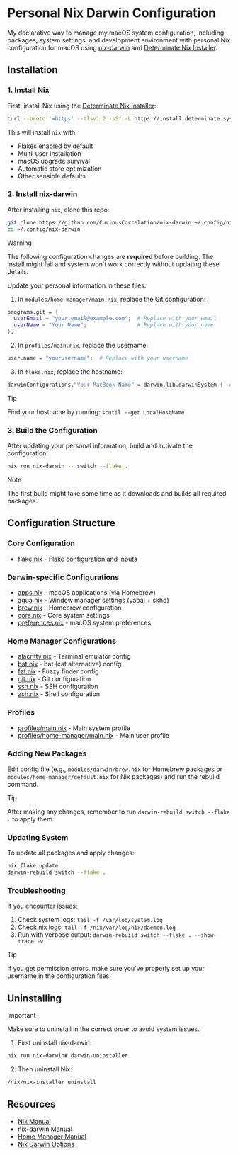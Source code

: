 # Personal Nix Darwin Configuration
My declarative way to manage my macOS system configuration, including packages, system settings, and development environment with personal Nix configuration for macOS using [nix-darwin](https://github.com/LnL7/nix-darwin) and [Determinate Nix Installer](https://github.com/DeterminateSystems/nix-installer).

## Installation

### 1. Install Nix
First, install Nix using the [Determinate Nix Installer](https://github.com/DeterminateSystems/nix-installer):
```bash
curl --proto '=https' --tlsv1.2 -sSf -L https://install.determinate.systems/nix | sh -s -- install
```
This will install `nix` with:
- Flakes enabled by default
- Multi-user installation
- macOS upgrade survival
- Automatic store optimization
- Other sensible defaults

### 2. Install nix-darwin
After installing `nix`, clone this repo:
```bash
git clone https://github.com/CuriousCorrelation/nix-darwin ~/.config/nix-darwin
cd ~/.config/nix-darwin
```

> [!WARNING]
> The following configuration changes are **required** before building. The install might fail and system won't work correctly without updating these details.

Update your personal information in these files:
1. In `modules/home-manager/main.nix`, replace the Git configuration:
```nix
programs.git = {
  userEmail = "your.email@example.com";  # Replace with your email
  userName = "Your Name";                # Replace with your name
};
```

2. In `profiles/main.nix`, replace the username:
```nix
user.name = "yourusername";  # Replace with your username
```

3. In `flake.nix`, replace the hostname:
```nix
darwinConfigurations."Your-MacBook-Name" = darwin.lib.darwinSystem {  # Replace with your hostname
```

> [!TIP]
> Find your hostname by running: `scutil --get LocalHostName`

### 3. Build the Configuration
After updating your personal information, build and activate the configuration:
```bash
nix run nix-darwin -- switch --flake .
```

> [!NOTE]
> The first build might take some time as it downloads and builds all required packages.

## Configuration Structure

### Core Configuration
* [flake.nix](https://github.com/CuriousCorrelation/nix-darwin/blob/main/flake.nix) - Flake configuration and inputs

### Darwin-specific Configurations
* [apps.nix](https://github.com/CuriousCorrelation/nix-darwin/blob/main/modules/darwin/apps.nix) - macOS applications (via Homebrew)
* [aqua.nix](https://github.com/CuriousCorrelation/nix-darwin/blob/main/modules/darwin/aqua.nix) - Window manager settings (yabai + skhd)
* [brew.nix](https://github.com/CuriousCorrelation/nix-darwin/blob/main/modules/darwin/brew.nix) - Homebrew configuration
* [core.nix](https://github.com/CuriousCorrelation/nix-darwin/blob/main/modules/darwin/core.nix) - Core system settings
* [preferences.nix](https://github.com/CuriousCorrelation/nix-darwin/blob/main/modules/darwin/preferences.nix) - macOS system preferences

### Home Manager Configurations
* [alacritty.nix](https://github.com/CuriousCorrelation/nix-darwin/blob/main/modules/home-manager/alacritty.nix) - Terminal emulator config
* [bat.nix](https://github.com/CuriousCorrelation/nix-darwin/blob/main/modules/home-manager/bat.nix) - bat (cat alternative) config
* [fzf.nix](https://github.com/CuriousCorrelation/nix-darwin/blob/main/modules/home-manager/fzf.nix) - Fuzzy finder config
* [git.nix](https://github.com/CuriousCorrelation/nix-darwin/blob/main/modules/home-manager/git.nix) - Git configuration
* [ssh.nix](https://github.com/CuriousCorrelation/nix-darwin/blob/main/modules/home-manager/ssh.nix) - SSH configuration
* [zsh.nix](https://github.com/CuriousCorrelation/nix-darwin/blob/main/modules/home-manager/zsh.nix) - Shell configuration

### Profiles
* [profiles/main.nix](https://github.com/CuriousCorrelation/nix-darwin/blob/main/profiles/main.nix) - Main system profile
* [profiles/home-manager/main.nix](https://github.com/CuriousCorrelation/nix-darwin/blob/main/profiles/home-manager/main.nix) - Main user profile

### Adding New Packages
Edit config file (e.g., `modules/darwin/brew.nix` for Homebrew packages or `modules/home-manager/default.nix` for Nix packages) and run the rebuild command.

> [!TIP]
> After making any changes, remember to run `darwin-rebuild switch --flake .` to apply them.

### Updating System
To update all packages and apply changes:
```bash
nix flake update
darwin-rebuild switch --flake .
```

### Troubleshooting
If you encounter issues:
1. Check system logs: `tail -f /var/log/system.log`
2. Check nix logs: `tail -f /nix/var/log/nix/daemon.log`
3. Run with verbose output: `darwin-rebuild switch --flake . --show-trace -v`

> [!TIP]
> If you get permission errors, make sure you've properly set up your username in the configuration files.

## Uninstalling

> [!IMPORTANT]
> Make sure to uninstall in the correct order to avoid system issues.

1. First uninstall nix-darwin:
```bash
nix run nix-darwin# darwin-uninstaller
```

2. Then uninstall Nix:
```bash
/nix/nix-installer uninstall
```

## Resources
- [Nix Manual](https://nixos.org/manual/nix/stable/)
- [nix-darwin Manual](https://daiderd.com/nix-darwin/manual/index.html)
- [Home Manager Manual](https://nix-community.github.io/home-manager/)
- [Nix Darwin Options](https://daiderd.com/nix-darwin/manual/options.html)
